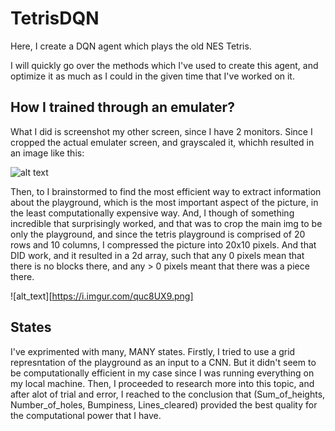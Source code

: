 # TetrisDQN
Here, I create a DQN agent which plays the old NES Tetris.

I will quickly go over the methods which I've used to create this agent, and optimize it as much as I could in the given time that I've worked on it.

## How I trained through an emulater?
What I did is screenshot my other screen, since I have 2 monitors. Since I cropped the actual emulater screen, and grayscaled it, whichh resulted in an image like this:

![alt text]([https://i.imgur.com/HNGBlg8.png])

Then, to I brainstormed to find the most efficient way to extract information about the playground, which is the most important aspect of the picture, in the least computationally expensive way. And, I though of something incredible that surprisingly worked, and that was to crop the main img to be only the playground, and since the tetris playground is comprised of 20 rows and 10 columns, I compressed the picture into 20x10 pixels. And that DID work, and it resulted in a 2d array, such that any 0 pixels mean that there is no blocks there, and any > 0 pixels meant that there was a piece there.

![alt_text][https://i.imgur.com/quc8UX9.png]

## States
I've exprimented with many, MANY states. Firstly, I tried to use a grid represntation of the playground as an input to a CNN. But it didn't seem to be computationally efficient in my case since I was running everything on my local machine. Then, I proceeded to research more into this topic, and after alot of trial and error, I reached to the conclusion that (Sum_of_heights, Number_of_holes, Bumpiness, Lines_cleared) provided the best quality for the computational power that I have.


